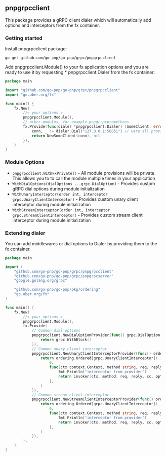 ## pnpgrpcclient

This package provides a gRPC client dialer which will automatically add options and interceptors from the fx container.

### Getting started

Install pnpgrpcclient package:

```shell
go get github.com/go-pnp/go-pnp/grpc/pnpgrpcclient
````

Add pnpgrpcclient.Module() to your fx application options and you are ready to use it by requesting *
pnpgrpcclient.Dialer from the fx container:

```go
package main

import "github.com/go-pnp/go-pnp/grpc/pnpgrpcclient"
import "go.uber.org/fx"

func main() {
	fx.New(
		//< your options > 
		pnpgrpcclient.Module(),
		// other modules, for example pnpgrrpcprometheus
		fx.Provide(func(dialer *pnpgrpcclient.Dialer) (SomeClient, error) {
			conn, _ := dialer.Dial("127.0.0.1:50051") // Here all provided options and interceptors will be added
			return NewSomeClient(conn), nil
		}),
	)
}
```

### Module Options

- `pnpgrpcclient.WithFxPrivate()` - All module provisions will be private. This allows you to to call the module
  multiple
  times in your application
- `WithDialOptions(dialOptions ...grpc.DialOption)` - Provides custom gRPC dial options during module initialization
- `WithUnaryInterceptor(order int, interceptor grpc.UnaryClientInterceptor)` - Provides custom unary client interceptor
  during module initialization
- `WithStreamInterceptor(order int, interceptor grpc.StreamClientInterceptor)` - Provides custom stream client
  interceptor during module initialization

### Extending dialer

You can add middlewares or dial options to Dialer by providing them to the fx container.

```go
package main

import (
	"github.com/go-pnp/go-pnp/grpc/pnpgrpcclient"
	"github.com/go-pnp/go-pnp/grpc/pnpgrpcserver"
	"google.golang.org/grpc"

	"github.com/go-pnp/go-pnp/pkg/ordering"
	"go.uber.org/fx"
)

func main() {
	fx.New(
		//< your options > 
		pnpgrpcclient.Module(),
		fx.Provide(
			// Common dial options
			pnpgrpcclient.NewDialOptionProvider(func() grpc.DialOption {
				return grpc.WithBlock()
			}),
			// Common unary client interceptor
			pnpgrpcclient.NewUnaryClientInterceptorProvider(func() ordering.OrderedItem[grpc.UnaryClientInterceptor] {
				return ordering.Ordered[grpc.UnaryClientInterceptor](
					0,
					func(ctx context.Context, method string, req, reply any, cc *grpc.ClientConn, invoker grpc.UnaryInvoker, opts ...grpc.CallOption) error {
						fmt.Println("interceptor from provider")
						return invoker(ctx, method, req, reply, cc, opts...)
					},
				)
			}),
			// Common stream client interceptor
			pnpgrpcclient.NewStreamClientInterceptorProvider(func() ordering.OrderedItem[grpc.UnaryClientInterceptor] {
				return ordering.Ordered[grpc.UnaryClientInterceptor](
					0,
					func(ctx context.Context, method string, req, reply any, cc *grpc.ClientConn, invoker grpc.UnaryInvoker, opts ...grpc.CallOption) error {
						fmt.Println("interceptor from provider")
						return invoker(ctx, method, req, reply, cc, opts...)
					},
				)
			}),
		),
	)
}
```
